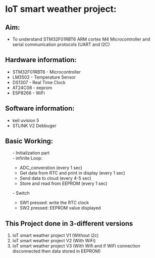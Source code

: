 # **IoT smart weather project:**

## Aim:  
- To understand STM32F01RBT6 ARM cortex M4 Microcontroller and serial communication protocols (UART and I2C) 

## Hardware information:
<ul>
       <li> STM32F01RBT6 - Microcontroller</li>
       <li> LM3502  - Temperature Sensor</li>
       <li> DS1307  - Real Time Clock</li>
       <li> AT24C08 - eeprom</li>
       <li> ESP8266 - WiFi</li>
</ul>

## Software information:
<ul>
       <li> keil uvision 5</li>
       <li> STLINK V2 Debbuger</li>
</ul>

## Basic Working:
<p>  
       <ul> - Initialization part<br>  
        - infinite Loop:<br>  
              <ul>        <li>     ADC_converstion (every 1 sec) <br>  </li>
                         <li>  Get data from RTC and print in display (every 1 sec)<br>  </li>
                         <li>  Send data to cloud (every 4-5 sec)<br>   </li>
                         <li>  Store and read from EEPROM (every 1 sec)<br> </li>
        </ul></ul>
        <ul>- Switch<br>                    
                      <ul><li> SW1 pressed: write the RTC clock<br>  </li>
                          <li> SW2 pressed: EEPROM value displayed   </li>
        </ul></ul>
  </p>  

## This Project done in 3-different versions
 1) IoT smart weather project V1 (Without i2c)
 2) IoT smart weather project V2 (With WiFi)
 3) IoT smart weather project V3 (With Wifi and if WiFi connection disconnected then data stored in EEPROM)
